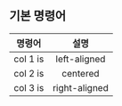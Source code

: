 ## 기본 명령어
| 명령어   |      설명      |
|----------|:-------------:|
| col 1 is |  left-aligned |
| col 2 is |    centered   |
| col 3 is | right-aligned |
